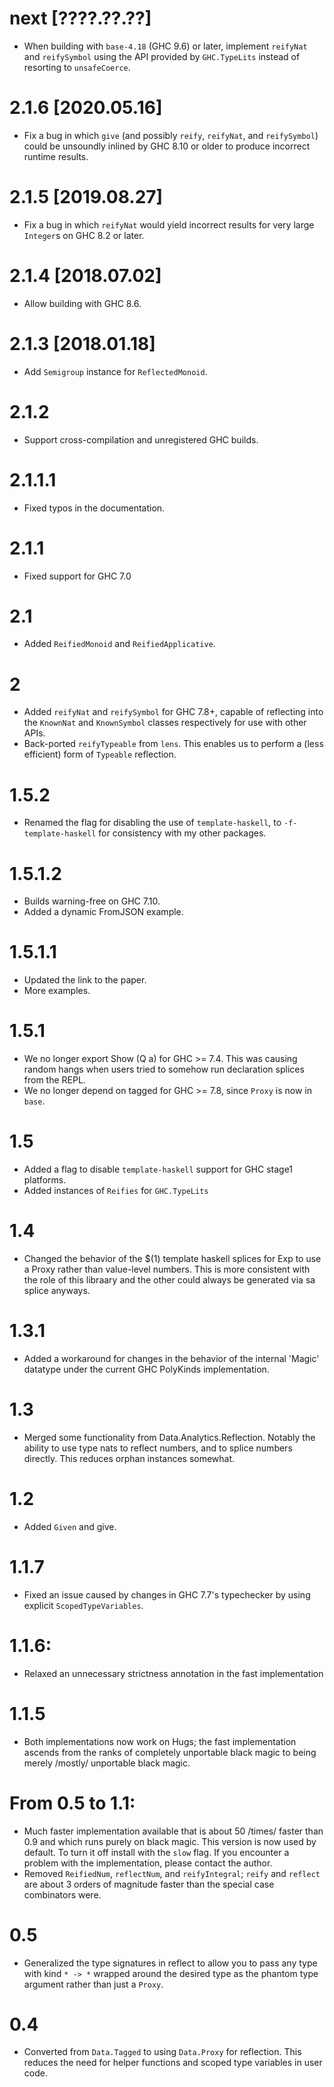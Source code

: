 # next [????.??.??]
* When building with `base-4.18` (GHC 9.6) or later, implement `reifyNat` and
  `reifySymbol` using the API provided by `GHC.TypeLits` instead of resorting
  to `unsafeCoerce`.

# 2.1.6 [2020.05.16]
* Fix a bug in which `give` (and possibly `reify`, `reifyNat`, and
  `reifySymbol`) could be unsoundly inlined by GHC 8.10 or older to produce
  incorrect runtime results.

# 2.1.5 [2019.08.27]
* Fix a bug in which `reifyNat` would yield incorrect results for very large
  `Integer`s on GHC 8.2 or later.

# 2.1.4 [2018.07.02]
* Allow building with GHC 8.6.

# 2.1.3 [2018.01.18]
* Add `Semigroup` instance for `ReflectedMonoid`.

# 2.1.2
* Support cross-compilation and unregistered GHC builds.

# 2.1.1.1
* Fixed typos in the documentation.

# 2.1.1
* Fixed support for GHC 7.0

# 2.1
* Added `ReifiedMonoid` and `ReifiedApplicative`.

# 2
* Added `reifyNat` and `reifySymbol` for GHC 7.8+, capable of reflecting into the `KnownNat` and `KnownSymbol` classes respectively for use with other APIs.
* Back-ported `reifyTypeable` from `lens`. This enables us to perform a (less efficient) form of `Typeable` reflection.

# 1.5.2
* Renamed the flag for disabling the use of `template-haskell`, to `-f-template-haskell` for consistency with my other packages.

# 1.5.1.2
* Builds warning-free on GHC 7.10.
* Added a dynamic FromJSON example.

# 1.5.1.1
* Updated the link to the paper.
* More examples.

# 1.5.1
* We no longer export Show (Q a) for GHC >= 7.4. This was causing random hangs when users tried to somehow run declaration splices from the REPL.
* We no longer depend on tagged for GHC >= 7.8, since `Proxy` is now in `base`.

# 1.5
* Added a flag to disable `template-haskell` support for GHC stage1 platforms.
* Added instances of `Reifies` for `GHC.TypeLits`

# 1.4
* Changed the behavior of the $(1) template haskell splices for Exp to use a Proxy rather than value-level numbers. This is more consistent with the role of this libraary and the other could always be generated via sa splice anyways.

# 1.3.1
* Added a workaround for changes in the behavior of the internal 'Magic' datatype under the current GHC PolyKinds implementation.

# 1.3
* Merged some functionality from Data.Analytics.Reflection. Notably the ability to use type nats to reflect numbers, and to splice numbers directly. This reduces orphan instances somewhat.

# 1.2
* Added `Given` and give.

# 1.1.7
* Fixed an issue caused by changes in GHC 7.7's typechecker by using explicit `ScopedTypeVariables`.

# 1.1.6:
* Relaxed an unnecessary strictness annotation in the fast implementation

# 1.1.5
* Both implementations now work on Hugs; the fast implementation ascends
  from the ranks of completely unportable black magic to being merely
  /mostly/ unportable black magic.

# From 0.5 to 1.1:

* Much faster implementation available that is about 50 /times/ faster than
  0.9 and which runs purely on black magic. This version is now used by
  default. To turn it off install with the `slow` flag. If you encounter a
  problem with the implementation, please contact the author.
* Removed `ReifiedNum`, `reflectNum`, and `reifyIntegral`; `reify` and
  `reflect` are about 3 orders of magnitude faster than the special case
  combinators were.

# 0.5
* Generalized the type signatures in reflect to allow you to pass any type
  with kind `* -> *` wrapped around the desired type as the phantom type
  argument rather than just a `Proxy`.

# 0.4
* Converted from `Data.Tagged` to using `Data.Proxy` for reflection. This
  reduces the need for helper functions and scoped type variables in user
  code.
